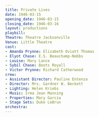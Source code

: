 ```yaml
---
title: Private Lives
date: 1946-03-15
opening_date: 1946-03-15
closing_date: 1946-03-16
layout: productions
playbill:
Theatre: Theatre Jacksonville
Venue: Little Theatre
cast:
- Amanda Prynne: Elizabeth Oviatt Thomas
- Elyot Chase: E.S. Beauchamp-Nobbs
- Louise: Mary Lance
- Sybil Chase: Boots Royall
- Victor Prynne: Richard Catherwood
crew:
- Assistant Director: Pauline Entenza
- Director: Mrs. Gardner W. Beckett
- Lighting: Helen Kriebs
- Music: Irma Jean Manning
- Properties: Mary Garcia
- Stage Sets: Duke LeBrun
orchestra:
---
```


